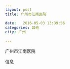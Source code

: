 ```yaml
--- 
layout: post 
title: 广州市江南医院

date:   2016-05-03 13:39:56 
categories: 其他  
city: 广州
  
--- 
```

   
广州市江南医院

信息

